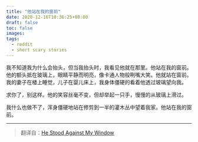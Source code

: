 ```yaml
---
title: "他站在我的窗前"
date: 2020-12-16T10:36:25+08:00
draft: false
toc: false
images:
tags: 
  - reddit
  - short scary stories
---
```


我不知道我为什么会抬头，但当我抬头时，我看见他就在那里。他站在我的窗前。他的额头抵在玻璃上，眼睛平静而明亮，像卡通人物般咧嘴大笑。他就站在窗前。我的妻子在楼上睡觉，儿子在婴儿床上，我身体僵硬的看着他透过玻璃望向我。

求你了，别这样。他的笑容丝毫不变，但却举起一只手，慢慢的从玻璃上滑过。

我什么也做不了，浑身僵硬地站在修剪到一半的灌木丛中望着我家。他站在我的窗前。

------

> 翻译自：[He Stood Against My Window](https://www.reddit.com/r/shortscarystories/comments/1j1j49/he_stood_against_my_window/)

